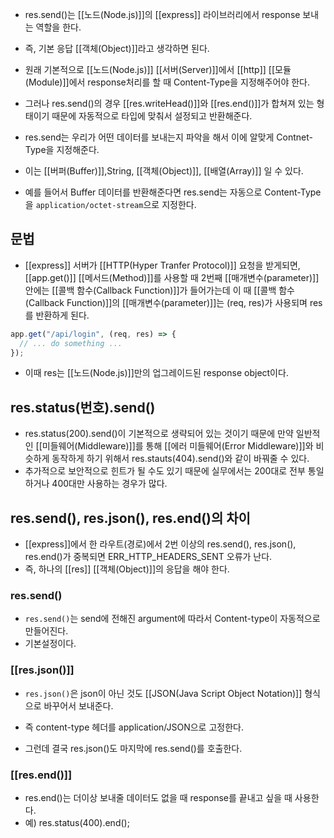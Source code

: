 - res.send()는 [[노드(Node.js)]]의 [[express]] 라이브러리에서 response 보내는 역할을 한다.
- 즉, 기본 응답 [[객체(Object)]]라고 생각하면 된다.

- 원래 기본적으로 [[노드(Node.js)]] [[서버(Server)]]에서 [[http]] [[모듈(Module)]]에서 response처리를 할 때 Content-Type을 지정해주어야 한다.
- 그러나 res.send()의 경우 [[res.writeHead()]]와 [[res.end()]]가 합쳐져 있는 형태이기 때문에 자동적으로 타입에 맞춰서 설정되고 반환해준다.

- res.send는 우리가 어떤 데이터를 보내는지 파악을 해서 이에 알맞게 Contnet-Type을 지정해준다. 
- 이는 [[버퍼(Buffer)]],String, [[객체(Object)]], [[배열(Array)]] 일 수 있다.

- 예를 들어서 Buffer 데이터를 반환해준다면 res.send는 자동으로 Content-Type을 `application/octet-stream`으로 지정한다.


## 문법

- [[express]] 서버가 [[HTTP(Hyper Tranfer Protocol)]] 요청을 받게되면, [[app.get()]] [[메서드(Method)]]를 사용할 때 2번째 [[매개변수(parameter)]] 안에는 [[콜백 함수(Callback Function)]]가 들어가는데 이 때 [[콜백 함수(Callback Function)]]의 [[매개변수(parameter)]]는 (req, res)가 사용되며 res를 반환하게 된다.

```js
app.get("/api/login", (req, res) => {
  // ... do something ...
});
```

- 이때 res는 [[노드(Node.js)]]만의 업그레이드된 response object이다.


## res.status(번호).send()

- res.status(200).send()이 기본적으로 생략되어 있는 것이기 때문에 만약 일반적인 [[미들웨어(Middleware)]]를 통해 [[에러 미들웨어(Error Middleware)]]와 비슷하게 동작하게 하기 위해서 res.stauts(404).send()와 같이 바꿔줄 수 있다.
- 추가적으로 보안적으로 힌트가 될 수도 있기 때문에 실무에서는 200대로 전부 통일하거나 400대만 사용하는 경우가 많다.


## res.send(), res.json(), res.end()의 차이

- [[express]]에서 한 라우트(경로)에서 2번 이상의 res.send(), res.json(), res.end()가 중복되면 ERR_HTTP_HEADERS_SENT 오류가 난다.
- 즉, 하나의 [[res]] [[객체(Object)]]의 응답을 해야 한다.

### res.send()

- `res.send()`는 send에 전해진 argument에 따라서 Content-type이 자동적으로 만들어진다. 
- 기본설정이다.
### [[res.json()]]

- `res.json()`은 json이 아닌 것도 [[JSON(Java Script Object Notation)]] 형식으로 바꾸어서 보내준다. 

- 즉 content-type 헤더를 application/JSON으로 고정한다. 
- 그런데 결국 res.json()도 마지막에 res.send()를 호출한다.  
### [[res.end()]]

- res.end()는 더이상 보내줄 데이터도 없을 때 response를 끝내고 싶을 때 사용한다. 
- 예) res.status(400).end();
